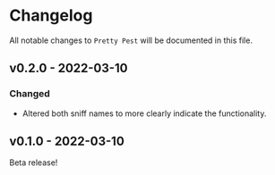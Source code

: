 # Changelog

All notable changes to `Pretty Pest` will be documented in this file.

## v0.2.0 - 2022-03-10

### Changed

- Altered both sniff names to more clearly indicate the functionality.

## v0.1.0 - 2022-03-10

Beta release!
